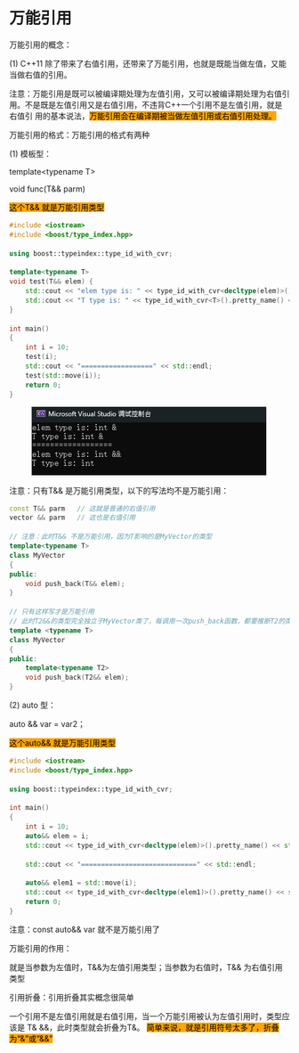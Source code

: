 # 万能引用

万能引用的概念：&#x20;

(1) C++11 除了带来了右值引用，还带来了万能引用，也就是既能当做左值，又能当做右值的引用。&#x20;

注意：万能引用是既可以被编译期处理为左值引用，又可以被编译期处理为右值引用。不是既是左值引用又是右值引用，不违背C++一个引用不是左值引用，就是右值引 用的基本说法，<mark style="background-color:orange;">万能引用会在编译期被当做左值引用或右值引用处理。</mark>



万能引用的格式：万能引用的格式有两种&#x20;

(1) 模板型：&#x20;

template\<typename T>&#x20;

void func(T&& parm)&#x20;

<mark style="background-color:orange;">这个T&& 就是万能引用类型</mark>

```cpp
#include <iostream>
#include <boost/type_index.hpp>

using boost::typeindex::type_id_with_cvr;

template<typename T>
void test(T&& elem) {
    std::cout << "elem type is: " << type_id_with_cvr<decltype(elem)>().pretty_name() << std::endl;
    std::cout << "T type is: " << type_id_with_cvr<T>().pretty_name() << std::endl;
}

int main()
{
    int i = 10;
    test(i);
    std::cout << "==================" << std::endl;
    test(std::move(i));
    return 0;
}
```

<div align="left">

<figure><img src="../../.gitbook/assets/image (1) (1) (1) (1) (1) (1) (1).png" alt=""><figcaption></figcaption></figure>

</div>

注意：只有T&& 是万能引用类型，以下的写法均不是万能引用：&#x20;

```cpp
const T&& parm   // 这就是普通的右值引用
vector && parm   // 这也是右值引用

// 注意：此时T&& 不是万能引用，因为T影响的是MyVector的类型
template<typename T> 
class MyVector
{
public:
    void push_back(T&& elem);
}

// 只有这样写才是万能引用
// 此时T2&&的类型完全独立于MyVector类了，每调用一次push_back函数，都要推断T2的类型
template <typename T> 
class MyVector 
{
public: 
    template<typename T2> 
    void push_back(T2&& elem);
}
```



(2) auto 型：&#x20;

auto && var = var2；&#x20;

<mark style="background-color:orange;">这个auto&& 就是万能引用类型</mark>

```cpp
#include <iostream>
#include <boost/type_index.hpp>

using boost::typeindex::type_id_with_cvr;

int main()
{
    int i = 10;
    auto&& elem = i;
    std::cout << type_id_with_cvr<decltype(elem)>().pretty_name() << std::endl; //int &

    std::cout << "=============================" << std::endl;

    auto&& elem1 = std::move(i);
    std::cout << type_id_with_cvr<decltype(elem1)>().pretty_name() << std::endl; // int&&
    return 0;
}
```

注意：const auto&& var 就不是万能引用了





万能引用的作用：

就是当参数为左值时，T&&为左值引用类型；当参数为右值时，T&& 为右值引用类型



引用折叠：引用折叠其实概念很简单&#x20;

一个引用不是左值引用就是右值引用，当一个万能引用被认为左值引用时，类型应该是 T& &&，此时类型就会折叠为T&。 <mark style="background-color:orange;">简单来说，就是引用符号太多了，折叠为“&”或“&&”</mark>
